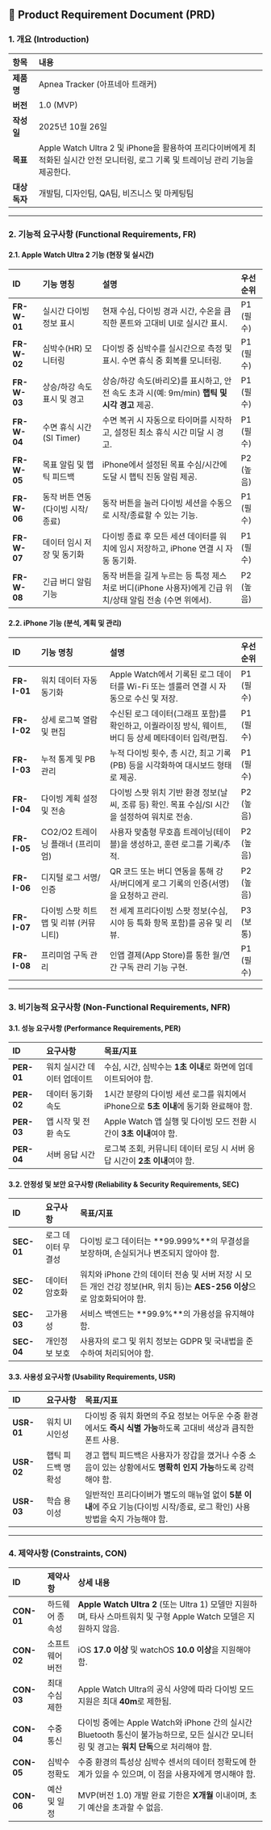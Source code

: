 
## 📄 Product Requirement Document (PRD)

### 1. 개요 (Introduction)

| 항목 | 내용 |
| :--- | :--- |
| **제품명** | Apnea Tracker (아프네아 트래커) |
| **버전** | 1.0 (MVP) |
| **작성일** | 2025년 10월 26일 |
| **목표** | Apple Watch Ultra 2 및 iPhone을 활용하여 프리다이버에게 최적화된 실시간 안전 모니터링, 로그 기록 및 트레이닝 관리 기능을 제공한다. |
| **대상 독자** | 개발팀, 디자인팀, QA팀, 비즈니스 및 마케팅팀 |

---

### 2. 기능적 요구사항 (Functional Requirements, FR)

#### 2.1. Apple Watch Ultra 2 기능 (현장 및 실시간)

| ID | 기능 명칭 | 설명 | 우선순위 |
| :--- | :--- | :--- | :--- |
| **FR-W-01** | 실시간 다이빙 정보 표시 | 현재 수심, 다이빙 경과 시간, 수온을 큼직한 폰트와 고대비 UI로 실시간 표시. | P1 (필수) |
| **FR-W-02** | 심박수(HR) 모니터링 | 다이빙 중 심박수를 실시간으로 측정 및 표시. 수면 휴식 중 회복률 모니터링. | P1 (필수) |
| **FR-W-03** | 상승/하강 속도 표시 및 경고 | 상승/하강 속도(바리오)를 표시하고, 안전 속도 초과 시(예: 9m/min) **햅틱 및 시각 경고** 제공. | P1 (필수) |
| **FR-W-04** | 수면 휴식 시간(SI Timer) | 수면 복귀 시 자동으로 타이머를 시작하고, 설정된 최소 휴식 시간 미달 시 경고. | P1 (필수) |
| **FR-W-05** | 목표 알림 및 햅틱 피드백 | iPhone에서 설정된 목표 수심/시간에 도달 시 햅틱 진동 알림 제공. | P2 (높음) |
| **FR-W-06** | 동작 버튼 연동 (다이빙 시작/종료) | 동작 버튼을 눌러 다이빙 세션을 수동으로 시작/종료할 수 있는 기능. | P1 (필수) |
| **FR-W-07** | 데이터 임시 저장 및 동기화 | 다이빙 종료 후 모든 세션 데이터를 워치에 임시 저장하고, iPhone 연결 시 자동 동기화. | P1 (필수) |
| **FR-W-08** | 긴급 버디 알림 기능 | 동작 버튼을 길게 누르는 등 특정 제스처로 버디(iPhone 사용자)에게 긴급 위치/상태 알림 전송 (수면 위에서). | P2 (높음) |

#### 2.2. iPhone 기능 (분석, 계획 및 관리)

| ID | 기능 명칭 | 설명 | 우선순위 |
| :--- | :--- | :--- | :--- |
| **FR-I-01** | 워치 데이터 자동 동기화 | Apple Watch에서 기록된 로그 데이터를 Wi-Fi 또는 셀룰러 연결 시 자동으로 수신 및 저장. | P1 (필수) |
| **FR-I-02** | 상세 로그북 열람 및 편집 | 수신된 로그 데이터(그래프 포함)를 확인하고, 이퀄라이징 방식, 웨이트, 버디 등 상세 메타데이터 입력/편집. | P1 (필수) |
| **FR-I-03** | 누적 통계 및 PB 관리 | 누적 다이빙 횟수, 총 시간, 최고 기록(PB) 등을 시각화하여 대시보드 형태로 제공. | P1 (필수) |
| **FR-I-04** | 다이빙 계획 설정 및 전송 | 다이빙 스팟 위치 기반 환경 정보(날씨, 조류 등) 확인. 목표 수심/SI 시간을 설정하여 워치로 전송. | P2 (높음) |
| **FR-I-05** | CO2/O2 트레이닝 플래너 (프리미엄) | 사용자 맞춤형 무호흡 트레이닝(테이블)을 생성하고, 훈련 로그를 기록/추적. | P2 (높음) |
| **FR-I-06** | 디지털 로그 서명/인증 | QR 코드 또는 버디 연동을 통해 강사/버디에게 로그 기록의 인증(서명)을 요청하고 관리. | P2 (높음) |
| **FR-I-07** | 다이빙 스팟 히트맵 및 리뷰 (커뮤니티) | 전 세계 프리다이빙 스팟 정보(수심, 시야 등 특화 항목 포함)를 공유 및 리뷰. | P3 (보통) |
| **FR-I-08** | 프리미엄 구독 관리 | 인앱 결제(App Store)를 통한 월/연간 구독 관리 기능 구현. | P1 (필수) |

---

### 3. 비기능적 요구사항 (Non-Functional Requirements, NFR)

#### 3.1. 성능 요구사항 (Performance Requirements, PER)

| ID | 요구사항 | 목표/지표 |
| :--- | :--- | :--- |
| **PER-01** | 워치 실시간 데이터 업데이트 | 수심, 시간, 심박수는 **1초 이내**로 화면에 업데이트되어야 함. |
| **PER-02** | 데이터 동기화 속도 | 1시간 분량의 다이빙 세션 로그를 워치에서 iPhone으로 **5초 이내**에 동기화 완료해야 함. |
| **PER-03** | 앱 시작 및 전환 속도 | Apple Watch 앱 실행 및 다이빙 모드 전환 시간이 **3초 이내**여야 함. |
| **PER-04** | 서버 응답 시간 | 로그북 조회, 커뮤니티 데이터 로딩 시 서버 응답 시간이 **2초 이내**여야 함. |

#### 3.2. 안정성 및 보안 요구사항 (Reliability & Security Requirements, SEC)

| ID | 요구사항 | 목표/지표 |
| :--- | :--- | :--- |
| **SEC-01** | 로그 데이터 무결성 | 다이빙 로그 데이터는 **99.999%**의 무결성을 보장하며, 손실되거나 변조되지 않아야 함. |
| **SEC-02** | 데이터 암호화 | 워치와 iPhone 간의 데이터 전송 및 서버 저장 시 모든 개인 건강 정보(HR, 위치 등)는 **AES-256 이상**으로 암호화되어야 함. |
| **SEC-03** | 고가용성 | 서비스 백엔드는 **99.9%**의 가용성을 유지해야 함. |
| **SEC-04** | 개인정보 보호 | 사용자의 로그 및 위치 정보는 GDPR 및 국내법을 준수하여 처리되어야 함. |

#### 3.3. 사용성 요구사항 (Usability Requirements, USR)

| ID | 요구사항 | 목표/지표 |
| :--- | :--- | :--- |
| **USR-01** | 워치 UI 시인성 | 다이빙 중 워치 화면의 주요 정보는 어두운 수중 환경에서도 **즉시 식별 가능**하도록 고대비 색상과 큼직한 폰트 사용. |
| **USR-02** | 햅틱 피드백 명확성 | 경고 햅틱 피드백은 사용자가 장갑을 꼈거나 수중 소음이 있는 상황에서도 **명확히 인지 가능**하도록 강력해야 함. |
| **USR-03** | 학습 용이성 | 일반적인 프리다이버가 별도의 매뉴얼 없이 **5분 이내**에 주요 기능(다이빙 시작/종료, 로그 확인) 사용 방법을 숙지 가능해야 함. |

---

### 4. 제약사항 (Constraints, CON)

| ID | 제약사항 | 상세 내용 |
| :--- | :--- | :--- |
| **CON-01** | 하드웨어 종속성 | **Apple Watch Ultra 2** (또는 Ultra 1) 모델만 지원하며, 타사 스마트워치 및 구형 Apple Watch 모델은 지원하지 않음. |
| **CON-02** | 소프트웨어 버전 | iOS **17.0 이상** 및 watchOS **10.0 이상**을 지원해야 함. |
| **CON-03** | 최대 수심 제한 | Apple Watch Ultra의 공식 사양에 따라 다이빙 모드 지원은 최대 **40m**로 제한됨. |
| **CON-04** | 수중 통신 | 다이빙 중에는 Apple Watch와 iPhone 간의 실시간 Bluetooth 통신이 불가능하므로, 모든 실시간 모니터링 및 경고는 **워치 단독**으로 처리해야 함. |
| **CON-05** | 심박수 정확도 | 수중 환경의 특성상 심박수 센서의 데이터 정확도에 한계가 있을 수 있으며, 이 점을 사용자에게 명시해야 함. |
| **CON-06** | 예산 및 일정 | MVP(버전 1.0) 개발 완료 기한은 **X개월** 이내이며, 초기 예산을 초과할 수 없음. |
